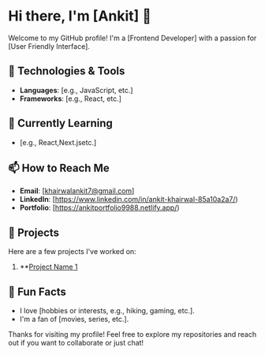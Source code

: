 # Hi there, I'm [Ankit] 👋

Welcome to my GitHub profile! I'm a [Frontend Developer] with a passion for [User Friendly Interface].

## 🔧 Technologies & Tools

- **Languages**: [e.g., JavaScript, etc.]
- **Frameworks**: [e.g., React, etc.]

## 🌱 Currently Learning

- [e.g., React,Next.jsetc.]

## 📫 How to Reach Me

- **Email**: [khairwalankit7@gmail.com]
- **LinkedIn**: [https://www.linkedin.com/in/ankit-khairwal-85a10a2a7/)
- **Portfolio**: [https://ankitportfolio9988.netlify.app/)

## 🚀 Projects

Here are a few projects I've worked on:

1. **[Project Name 1](https://crimepetrol.netlify.app/)

## 🎉 Fun Facts

- I love [hobbies or interests, e.g., hiking, gaming, etc.].
- I'm a fan of [movies, series, etc.].

Thanks for visiting my profile! Feel free to explore my repositories and reach out if you want to collaborate or just chat!
